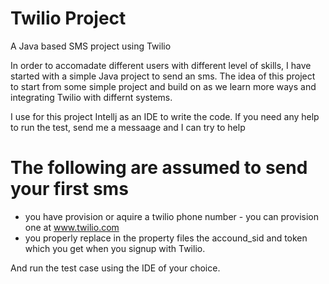# Twilio Project
A Java based SMS project using Twilio

In order to accomadate different users with different level of skills, I have started with a simple Java project to send an sms. The idea of this project to start from some simple project and build on as we learn more ways and integrating Twilio with differnt systems.

I use for this project Intellj as an IDE to write the code. If you need any help to run the test, send me a messaage and I can try to help

# The following are assumed to send your first sms
- you have provision or aquire a twilio phone number - you can provision one at www.twilio.com
- you properly replace in the property files the accound_sid and token which you get when you signup with Twilio.

And run the test case using the IDE of your choice. 
